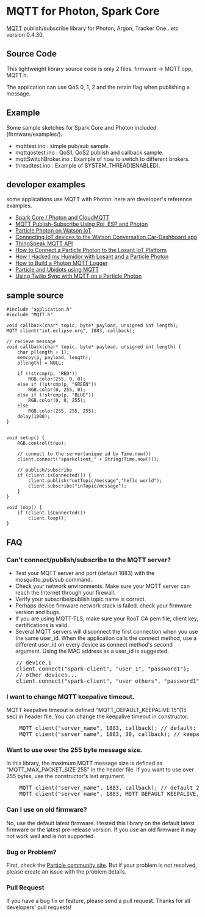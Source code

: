 # MQTT for Photon, Spark Core
<a href="http://mqtt.org/" target=_blank>MQTT</a> publish/subscribe library for Photon, Argon, Tracker One...etc version 0.4.30.

## Source Code
This lightweight library source code is only 2 files. firmware -> MQTT.cpp, MQTT.h.

The application can use QoS 0, 1, 2 and the retain flag when publishing a message.

## Example
Some sample sketches for Spark Core and Photon included (firmware/examples/).
 - mqtttest.ino	: simple pub/sub sample. 
 - mqttqostest.ino : QoS1, QoS2 publish and callback sample.
 - mqttSwitchBroker.ino : Example of how to switch to different brokers.
 - threadtest.ino : Example of SYSTEM_THREAD(ENABLED).

## developer examples
some applications use MQTT with Photon. here are developer's reference examples.
- <a href="http://www.instructables.com/id/Spark-Core-Photon-and-CloudMQTT/" target="_blank">Spark Core / Photon and CloudMQTT</a>
- <a href="https://www.hackster.io/anasdalintakam/mqtt-publish-subscribe-using-rpi-esp-and-photon-864fe9#toc--particle-photon-as-mqtt-client-2" target="_blank">MQTT Publish-Subscribe Using Rpi, ESP and Photon</a>
- <a href="http://www.kevinhoyt.com/2016/04/27/particle-photon-on-watson-iot/" target="_blank">Particle Photon on Watson IoT</a>
- <a href="https://developer.ibm.com/recipes/tutorials/connecting-a-iot-device-of-the-watson-conversation-cardashboard-app/" target="_blank">Connecting IoT devices to the Watson Conversation Car-Dashboard app</a>
- <a href="https://jp.mathworks.com/help/thingspeak/mqtt-api.html" target="_blank">ThingSpeak MQTT API</a>
- <a href="https://www.losant.com/blog/how-to-connect-a-particle-photon-to-the-losant-iot-platform" target="_blank">How to Connect a Particle Photon to the Losant IoT Platform</a>
- <a href="https://medium.com/@stevecaldwell/how-i-hacked-my-humidor-with-losant-and-a-particle-photon-84342744755b#.b68apdmo1" target="_blank">How I Hacked my Humidor with Losant and a Particle Photon</a>
- <a href="https://www.digikey.jp/ja/maker/projects/how-to-build-a-photon-mqtt-logger/876ce49a8f914f0799a0f8b94519acc1" target="_blank">How to Build a Photon MQTT Logger</a>
- <a href="https://ubidots.com/docs/devices/particleMQTT.html" target="_blank">Particle and Ubidots using MQTT</a>
- <a href="https://www.twilio.com/docs/quickstart/sync-iot/mqtt-particle-photon-sync-iot" target="_blank">Using Twilio Sync with MQTT on a Particle Photon</a>

## sample source
```
#include "application.h"
#include "MQTT.h"

void callback(char* topic, byte* payload, unsigned int length);
MQTT client("iot.eclipse.org", 1883, callback);

// recieve message
void callback(char* topic, byte* payload, unsigned int length) {
    char p[length + 1];
    memcpy(p, payload, length);
    p[length] = NULL;

    if (!strcmp(p, "RED"))
        RGB.color(255, 0, 0);
    else if (!strcmp(p, "GREEN"))
        RGB.color(0, 255, 0);
    else if (!strcmp(p, "BLUE"))
        RGB.color(0, 0, 255);
    else
        RGB.color(255, 255, 255);
    delay(1000);
}


void setup() {
    RGB.control(true);

    // connect to the server(unique id by Time.now())
    client.connect("sparkclient_" + String(Time.now()));

    // publish/subscribe
    if (client.isConnected()) {
        client.publish("outTopic/message","hello world");
        client.subscribe("inTopic/message");
    }
}

void loop() {
    if (client.isConnected())
        client.loop();
}
```
## FAQ
### Can't connect/publish/subscribe to the MQTT server?
- Test your MQTT server and port (default 1883) with the mosquitto_pub/sub command. 
- Check your network environments. Make sure your MQTT server can reach the Internet through your firewall. 
- Verify your subscribe/publish topic name is correct.
- Perhaps device firmware network stack is failed. check your firmware version and bugs.
- If you are using MQTT-TLS, make sure your RooT CA pem file, client key, certifications is valid.
- Several MQTT servers will disconnect the first connection when you use the same user_id. When the application calls the connect method, use a different user_id on every device as connect method's second argument. Using the MAC address as a user_id is suggested.
<pre>
   // device.1
   client.connect("spark-client", "user_1", "password1");
   // other devices...
   client.connect("spark-client", "user_others", "password1");
</pre>

### I want to change MQTT keepalive timeout.
MQTT keepalive timeout is defined "MQTT_DEFAULT_KEEPALIVE 15"(15 sec) in header file. You can change the keepalive timeout in constructor.
<pre>
    MQTT client("server_name", 1883, callback); // default: send keepalive packet to MQTT server every 15sec.
    MQTT client("server_name", 1883, 30, callback); // keepalive timeout is 30 sec.
</pre>

### Want to use over the 255 byte message size.
In this library, the maximum MQTT message size is defined as "MQTT_MAX_PACKET_SIZE 255" in the header file. If you want to use over 255 bytes, use the constructor's last argument.
<pre>
    MQTT client("server_name", 1883, callback); // default 255 bytes
    MQTT client("server_name", 1883, MQTT_DEFAULT_KEEPALIVE, callback, 512); // max 512 bytes
</pre>

### Can I use on old firmware?
No, use the default latest firmware. I tested this library on the default latest firmware or the latest pre-release version. If you use an old firmware it may not work well and is not supported.

### Bug or Problem?
First, check the <a href="https://community.particle.io/" target="_blank">Particle community site<a/>. But if your problem is not resolved, please create an issue with the problem details.

### Pull Request 
If you have a bug fix or feature, please send a pull request.
Thanks for all developers' pull requests!

